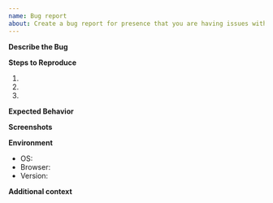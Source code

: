 ```yaml
---
name: Bug report
about: Create a bug report for presence that you are having issues with.
---
```


**Describe the Bug**
<!-- Required, provide a clear and concise description of what the bug is. -->

**Steps to Reproduce**
<!--- Required, provide a link to a live example, -->
<!--- or an unambiguous set of steps to reproduce this bug. -->
1.
2.
3.

**Expected Behavior**
<!--- Required, describe what was expected to happen. -->

**Screenshots**
<!--- Optional, if applicable, add screenshots to help explain your problem. -->

**Environment**
<!--- Required, please complete the following information: -->
- OS: <!-- e.g. iOS, Windows 10, Windows 8.1, Windows 7 or Linux -->
- Browser: <!-- e.g. Chrome, Firefox, Opera, Edge, etc... -->
- Version: <!-- e.g. 80.0.334.4 (64-bit) -->
  <!-- You can get the version by visiting about:support on Firefox or chrome://help on most browsers -->

**Additional context**
<!-- Add any other context about the problem here. -->

